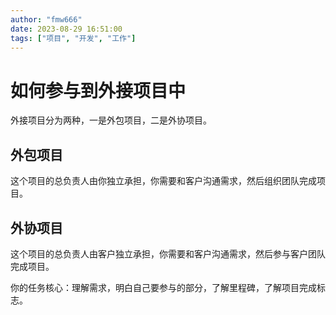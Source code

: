 ```yaml
---
author: "fmw666"
date: 2023-08-29 16:51:00
tags: ["项目", "开发", "工作"]
---
```


# 如何参与到外接项目中

外接项目分为两种，一是外包项目，二是外协项目。

## 外包项目

这个项目的总负责人由你独立承担，你需要和客户沟通需求，然后组织团队完成项目。

## 外协项目

这个项目的总负责人由客户独立承担，你需要和客户沟通需求，然后参与客户团队完成项目。

你的任务核心：理解需求，明白自己要参与的部分，了解里程碑，了解项目完成标志。
